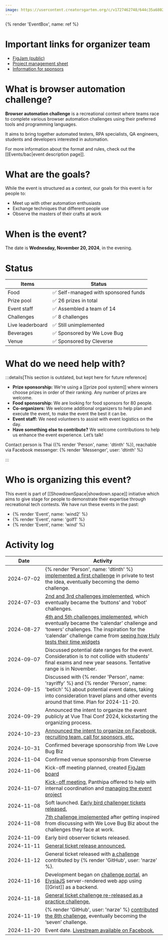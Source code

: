 ```yaml
---
image: https://usercontent.creatorsgarten.org/c/v1727462748/644c35a6802c02345887f156/image_mc13sx.webp
---
```


{% render 'EventBox', name: ref %}

# Important links for organizer team

- [FigJam (public)](https://www.figma.com/board/ZhFD5mzEiStZSn9E9IeCMs/showdown.space-FigJam?node-id=201-2&node-type=section&t=ZQeXk7Em5cYV9Ys6-0)
- [Project management sheet](https://docs.google.com/spreadsheets/d/15xdvCy9fjRQZ9pm4l-9rxYrhLC7ZzLDDvXCQGei2F8Q/edit?pli=1&gid=1211995474#gid=1211995474)
- [Information for sponsors](https://outline.creatorsgarten.org/doc/information-for-sponsors-5AlZazaogy)

# What is browser automation challenge?

**Browser automation challenge** is a recreational contest where teams race to complete various browser automation challenges using their preferred tools and programming languages.

It aims to bring together automated testers, RPA specialists, QA engineers, students and developers interested in automation.

For more information about the format and rules, check out the [[Events/bac|event description page]].

# What are the goals?

While the event is structured as a contest, our goals for this event is for people to:

- Meet up with other automation enthusiasts
- Exchange techniques that different people use
- Observe the masters of their crafts at work

# When is the event?

The date is **Wednesday, November 20, 2024**, in the evening.

# Status

| Items | Status |
| ---- | ---- |
| Food | ✅ Self-managed with sponsored funds |
| Prize pool | ✅ 26 prizes in total |
| Event staff | ✅ Assembled a team of 14 |
| Challenges | ✅ 8 challenges |
| Live leaderboard | ✅ Still unimplemented |
| Beverages | ✅ Sponsored by We Love Bug |
| Venue | ✅ Sponsored by Cleverse |

# What do we need help with?

:::details[This section is outdated, but kept here for future reference]

- **Prize sponsorship:** We're using a [[prize pool system]] where winners choose prizes in order of their ranking. Any number of prizes are welcome.
- **Food sponsorship:** We are looking for food sponsors for 80 people.
- **Co-organizers:** We welcome additional organizers to help plan and execute the event, to make the event the best it can be.
- **Event staff:** We need volunteers to assist with event logistics on the day.
- **Have something else to contribute?** We welcome contributions to help us enhance the event experience. Let’s talk!

Contact person is Thai ({% render 'Person', name: 'dtinth' %}), reachable via Facebook messenger: {% render 'Messenger', user: 'dtinth' %}

:::

# Who is organizing this event?

This event is part of [[ShowdownSpace|showdown.space]] initiative which aims to give stage for people to demonstrate their expertise through recreational tech contests. We have run these events in the past:

- {% render 'Event', name: 'wind2' %}
- {% render 'Event', name: 'golf1' %}
- {% render 'Event', name: 'wind' %}

# Activity log

| Date | Activity |
| ---- | -------- |
| <nobr>2024-07-02</nobr> | {% render 'Person', name: 'dtinth' %} [implemented a first challenge](https://github.com/dtinth/bac/commit/98e65f709a308faff7d35deb3705f12bb2b652dd) in private to test the idea, eventually becoming the demo challenge. |
| <nobr>2024-07-03</nobr> | [2nd and 3rd challenges implemented](https://github.com/dtinth/bac/commit/de917dfdd6bf8bd795e491a349b5cd6dc59761ae), which eventually became the ‘buttons’ and ‘robot’ challenges. |
| <nobr>2024-08-27</nobr> | [4th and 5th challenges implemented](https://github.com/dtinth/bac/commit/de917dfdd6bf8bd795e491a349b5cd6dc59761ae), which eventually became the ‘calendar’ challenge and ‘towers’ challenges. The inspiration for the ‘calendar’ challenge came from [seeing how Huly tests their time widgets](https://www.youtube.com/watch?v=IFGdYW3n1e8&t=478s&ab_channel=dtinth) |
| <nobr>2024-09-07</nobr> | Discussed potential date ranges for the event. Consideration is to not collide with students’ final exams and new year seasons. Tentative range is in November. |
| <nobr>2024-09-15</nobr> | Discussed with {% render 'Person', name: 'rayriffy' %} and {% render 'Person', name: 'betich' %} about potential event dates, taking into consideration travel plans and other events around that time. Plan for 2024-11-20. |
| <nobr>2024-09-29</nobr> | Announced the intent to organize the event publicly at Vue Thai Conf 2024, kickstarting the organizing process. |
| <nobr>2024-10-23</nobr> | [Announced the intent to organize on Facebook, recruiting team, call for sponsors, etc.](https://www.facebook.com/dtinth/posts/pfbid0kE9VdYcDiC1Bpu9rJvS4t44JB6waGtFPuWfCNZcsHzqXRyPDEFwsG21YjRuJnEpMl) |
| <nobr>2024-10-31</nobr> | Confirmed beverage sponsorship from We Love Bug Biz |
| <nobr>2024-11-04</nobr> | Confirmed venue sponsorship from Cleverse |
| <nobr>2024-11-06</nobr> | Kick-off meeting planned, created [FigJam board](https://www.figma.com/board/ZhFD5mzEiStZSn9E9IeCMs/showdown.space-FigJam?node-id=201-2&node-type=section&t=ZQeXk7Em5cYV9Ys6-0) |
| <nobr>2024-11-07</nobr> | [Kick-off meeting](https://outline.creatorsgarten.org/s/7486b99e-041f-46f6-a94c-c701b17a0948), Panthipa offered to help with internal coordination and [managing the event project](https://docs.google.com/spreadsheets/d/15xdvCy9fjRQZ9pm4l-9rxYrhLC7ZzLDDvXCQGei2F8Q/edit?pli=1&gid=1211995474#gid=1211995474) |
| <nobr>2024-11-08</nobr> | Soft launched. [Early bird challenger tickets released.](https://www.facebook.com/showdown.space/posts/pfbid0orikDE3XWSF4GDD6H6Y7AnhfVMtZj4Kgov3AYTxo5bDAmCU7G2Nik7Wus1edWZeel) |
| <nobr>2024-11-08</nobr> | [7th challenge implemented](https://github.com/dtinth/bacblog) after getting inspired from discussing with We Love Bug Biz about the challenges they face at work. |
| <nobr>2024-11-09</nobr> | Early bird observer tickets released. |
| <nobr>2024-11-11</nobr> | [General ticket release announced.](https://www.facebook.com/showdown.space/posts/pfbid02krXfAkLqKx4WaUbYh93LuRjRBNXAScZ1vxP2BY2mCRPS5nMyV6LEnwVxZGpdthSZl) |
| <nobr>2024-11-12</nobr> | General ticket released with [a challenge](https://github.com/dtinth/bacbox) contributed by {% render 'GitHub', user: 'narze' %}. |
| <nobr>2024-11-16</nobr> | Development began on [challenge portal](https://github.com/showdownspace/challenge-portal), an [ElysiaJS](https://elysiajs.com/) server-rendered web app using [[Grist]] as a backend. |
| <nobr>2024-11-18</nobr> | [General ticket challenge re-released as a practice challenge.](https://www.facebook.com/showdown.space/posts/pfbid02AgNBGKuMRF6bZt1wxnG4soNEGzajkCkqP4JG9QuXb2yQ6dGUQ6zSQb5uuMFeVZLyl) |
| <nobr>2024-11-19</nobr> | {% render 'GitHub', user: 'narze' %} [contributed the 8th challenge](https://github.com/dtinth/bacbox/pull/1), eventually becoming the ‘seven’ challenge. |
| <nobr>2024-11-20</nobr> | Event date. [Livestream available on Facebook.](https://www.facebook.com/creatorsgarten/videos/489126094176693) |
